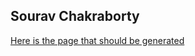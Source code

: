 ## Sourav Chakraborty

[Here is the page that should be generated](http://souravzzz.github.com/gh-pages-template)